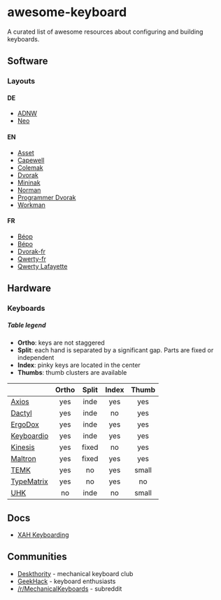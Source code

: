 # awesome-keyboard

A curated list of awesome resources about configuring and building keyboards.

## Software

### Layouts

#### DE

- [ADNW](http://www.adnw.de)
- [Neo](http://www.neo-layout.org)

#### EN

- [Asset](http://millikeys.sourceforge.net/asset/)
- [Capewell](http://www.michaelcapewell.com/projects/keyboard/)
- [Colemak](http://colemak.com)
- [Dvorak](https://en.wikipedia.org/wiki/Dvorak_Simplified_Keyboard)
- [Mininak](http://www.minimak.org)
- [Norman](https://normanlayout.info)
- [Programmer Dvorak](http://www.kaufmann.no/roland/dvorak/)
- [Workman](http://www.workmanlayout.com)

#### FR

- [Béop](http://beop.free.fr)
- [Bépo](http://bepo.fr)
- [Dvorak-fr](http://www.algo.be/ergo/dvorak-fr.html)
- [Qwerty-fr](http://marin.jb.free.fr/qwerty-fr/)
- [Qwerty Lafayette](http://fabi1cazenave.github.io/qwerty-lafayette/)

## Hardware

### Keyboards

##### Table legend

- **Ortho**: keys are not staggered
- **Split**: each hand is separated by a significant gap. Parts are fixed or independent
- **Index**: pinky keys are located in the center
- **Thumbs**: thumb clusters are available

|                                                                                        | Ortho | Split | Index | Thumb |
|----------------------------------------------------------------------------------------|:-----:|:-----:|:-----:|:-----:|
| [Axios](http://axios.io/models)                                                        |  yes  | inde  |  yes  |  yes  |
| [Dactyl](https://github.com/adereth/dactyl-keyboard)                                   |  yes  | inde  |  no   |  yes  |
| [ErgoDox](http://ergodox.org)                                                          |  yes  | inde  |  yes  |  yes  |
| [Keyboardio](http://keyboard.io)                                                       |  yes  | inde  |  yes  |  yes  |
| [Kinesis](http://www.kinesis-ergo.com/shop/advantage-for-pc-mac/)                      |  yes  | fixed |  no   |  yes  |
| [Maltron](http://www.maltron.com/keyboard-info/dual-hand-fully-ergonomic-3d-keyboards) |  yes  | fixed |  yes  |  yes  |
| [TEMK](https://www.trulyergonomic.com)                                                 |  yes  | no    |  yes  | small |
| [TypeMatrix](http://typematrix.com)                                                    |  yes  | no    |  yes  |  no   |
| [UHK](https://ultimatehackingkeyboard.com)                                             |  no   | inde  |  no   | small |

## Docs

- [XAH Keyboarding](http://xahlee.info/kbd/keyboarding.html)

## Communities

- [Deskthority](http://deskthority.net) - mechanical keyboard club
- [GeekHack](https://geekhack.org) - keyboard enthusiasts
- [/r/MechanicalKeyboards](https://www.reddit.com/r/MechanicalKeyboards/) - subreddit

